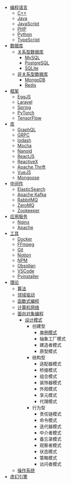 - [编程语言](/repository/languages/README.md#编程语言)
    - [C++](/repository/languages/CPP/README.md#cpp)
    - [Java](/repository/languages/Java/README.md#java)
    - [JavaScript](/repository/languages/JavaScript/README.md#javascript)
    - [PHP](/repository/languages/PHP/README.md#php)
    - [Python](/repository/languages/Python/README.md#python)
    - [TypeScript](/repository/languages/TypeScript/README.md#typescript)
- [数据库](/repository/databases/README.md#数据库)
    - [关系型数据库](/repository/databases/RDBMS/README.md#关系型数据库)
        - [MySQL](/repository/databases/RDBMS/MySQL/README.md#mysql)
        - [PostgreSQL](/repository/databases/RDBMS/PostgreSQL/README.md#postgresql)
        - [SQLite](/repository/databases/RDBMS/SQLite/README.md#sqlite)
    - [非关系型数据库](/repository/databases/NoSQL/README.md#非关系型数据库)
        - [MongoDB](/repository/databases/NoSQL/MongoDB/README.md#mongodb)
        - [Redis](/repository/databases/NoSQL/Redis/README.md#redis)
- [框架](/repository/frameworks/README.md#框架)
    - [EggJS](/repository/frameworks/Egg/README.md#eggjs)
    - [Laravel](/repository/frameworks/Laravel/README.md#laravel)
    - [Spring](/repository/frameworks/Spring/README.md#spring)
    - [PyTorch](/repository/frameworks/PyTorch/README.md#pytorch)
    - [TensorFlow](/repository/frameworks/TensorFlow/README.md#tensorflow)
- [库](/repository/libraries/README.md#库)
    - [GraphQL](/repository/libraries/GraphQL/README.md#graphql)
    - [GRPC](/repository/libraries/GRPC/README.md#grpc)
    - [lodash](/repository/libraries/lodash/README.md#lodash)
    - [Mocha](/repository/libraries/Mocha/README.md#Mocha)
    - [Nanoid](/repository/libraries/Nanoid/README.md#nanoid)
    - [ReactJS](/repository/libraries/React/README.md#reactjs)
    - [ReactiveX](/repository/libraries/ReactiveX/README.md#reactivex)
    - [Apache Thrift](/repository/libraries/Thrift/README.md#thrift)
    - [VueJS](/repository/libraries/Vue/README.md#vuejs)
    - [Mongoose](/repository/libraries/Mongoose/README.md#mongoose)
- [中间件](/repository/middleware/README.md#中间件)
    - [ElasticSearch](/repository/middleware/ElasticSearch/README.md#elasticsearch)
    - [Apache Kafka](/repository/middleware/Kafka/README.md#apache-kafka)
    - [RabbitMQ](/repository/middleware/RabbitMQ/README.md#rabbitmq)
    - [ZeroMQ](/repository/middleware/ZeroMQ/README.md#zeromq)
    - [Zookeeper](/repository/middleware/Zookeeper/README.md#zookeeper)
- [应用服务](/repository/servers/README.md#应用服务)
    - [Nginx](/repository/servers/Nginx/README.md#nginx)
    - [Apache](/repository/servers/Apache/README.md#apache)
- [工具](/repository/tools/README.md#工具)
    - [Docker](/repository/tools/Docker/README.md#docker)
    - [FFmpeg](/repository/tools/FFmpeg/README.md#ffmpeg)
    - [Git](/repository/tools/Git/README.md#git)
    - [Notion](/repository/tools/Notion/README.md#notion)
    - [NPM](/repository/tools/NPM/README.md#npm)
    - [Obsidian](/repository/tools/Obsidian/README.md#obsidian)
    - [VSCode](/repository/tools/VSCode/README.md#vscode)
    - [Pyinstaller](/repository/tools/Pyinstaller/README.md#pyinstaller)
- [理论](/repository/theory/README.md#理论)
    - [算法](/repository/theory/algorithms/README.md#算法)
    - [领域驱动](/repository/theory/DDD/README.md#领域驱动)
    - [函数式编程](/repository/theory/FP/README.md#函数式编程)
    - [计算机网络](/repository/theory/network/README.md#计算机网络)
    - [面向对象编程](/repository/theory/OOP/README.md#面向对象编程)
        - [设计模式](/repository/theory/OOP/DesignPattern/README.md#设计模式)
            - 创建型
                - [单例模式](/repository/theory/OOP/DesignPattern/singleton/README.md#单例模式-singleton)
                - 抽象工厂模式
                - 建造者模式
                - 原型模式
            - 结构型
                - 适配器模式
                - 桥接模式
                - 组合模式
                - 装饰器模式
                - 外观模式
                - 享元模式
                - 代理模式
            - 行为型
                - 责任链模式
                - 命令模式
                - 迭代器模式
                - 中介者模式
                - 备忘录模式
                - 观察者模式
                - 状态模式
                - 策略模式
                - 访问者模式
    - [操作系统](/repository/theory/OS/README.md#操作系统)
- [虚幻引擎](/repository/UnrealEngine/README.md#虚幻引擎)